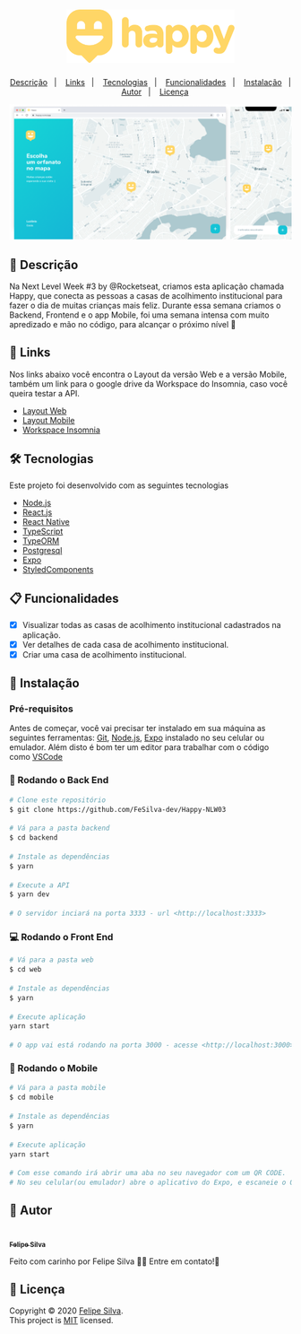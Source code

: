 <h1 align="center">
  <img width="300px" src="./.github/new-logo.png" />
  <br />
</h1>
<p align="center">
  <a href="#page_facing_up-descrição">Descrição</a>&nbsp;&nbsp;&nbsp;|&nbsp;&nbsp;&nbsp;
  <a href="#paperclip-links">Links</a>&nbsp;&nbsp;&nbsp;|&nbsp;&nbsp;&nbsp;
  <a href="#-tecnologias">Tecnologias</a>&nbsp;&nbsp;&nbsp;|&nbsp;&nbsp;&nbsp;
  <a href="#clipboard-Funcionalidades">Funcionalidades</a>&nbsp;&nbsp;&nbsp;|&nbsp;&nbsp;&nbsp;
  <a href="#closed_book-instalação">Instalação</a>&nbsp;&nbsp;&nbsp;|&nbsp;&nbsp;&nbsp;
  <a href="#man-Autor">Autor</a>&nbsp;&nbsp;&nbsp;|&nbsp;&nbsp;&nbsp;
  <a href="#memo-Licença">Licença</a>
</p>

<img src="./.github/happy-app-map.png" />

## :page_facing_up: Descrição
Na Next Level Week #3 by @Rocketseat, criamos esta aplicação chamada Happy, que conecta as pessoas a casas de acolhimento institucional para fazer o dia de muitas crianças mais feliz. Durante essa semana criamos o Backend, Frontend e o app Mobile, foi uma semana intensa com muito apredizado e mão no código, para alcançar o próximo nível :rocket:

## :paperclip: Links
Nos links abaixo você encontra o Layout da versão Web e a versão Mobile, também um link para o google drive da Workspace do Insomnia, caso você queira testar a API.

- [Layout Web](https://www.figma.com/file/mDEbnoojksG4w8sOxmudh3/Happy-Web?node-id=0%3A1)
- [Layout Mobile](https://www.figma.com/file/X27FfVxAgy9f5IFa7ONlph/Happy-Mobile?node-id=0%3A1)
- [Workspace Insomnia](https://drive.google.com/file/d/1wTJnyg-1pjkz-RJUTS4ioyUfZHGZqNdP/view?usp=sharing)

## 🛠 Tecnologias
Este projeto foi desenvolvido com as seguintes tecnologias

- [Node.js](https://nodejs.org/en/)
- [React.js](https://pt-br.reactjs.org/)
- [React Native](https://reactnative.dev/)
- [TypeScript](https://www.typescriptlang.org/)
- [TypeORM](https://typeorm.io/#/)
- [Postgresql](https://www.postgresql.org/)
- [Expo](https://expo.io/)
- [StyledComponents](https://styled-components.com/)

## :clipboard: Funcionalidades
- [x] Visualizar todas as casas de acolhimento institucional cadastrados na aplicação.
- [x] Ver detalhes de cada casa de acolhimento institucional.
- [x] Criar uma casa de acolhimento institucional.

## :closed_book: Instalação

### Pré-requisitos
Antes de começar, você vai precisar ter instalado em sua máquina as seguintes ferramentas:
[Git](https://git-scm.com), [Node.js](https://nodejs.org/en/), [Expo](https://expo.io/) instalado no seu celular ou emulador.
Além disto é bom ter um editor para trabalhar com o código como [VSCode](https://code.visualstudio.com/)

### 🎲 Rodando o Back End

```bash
# Clone este repositório
$ git clone https://github.com/FeSilva-dev/Happy-NLW03

# Vá para a pasta backend
$ cd backend

# Instale as dependências
$ yarn

# Execute a API
$ yarn dev

# O servidor inciará na porta 3333 - url <http://localhost:3333>
```

### 💻️ Rodando o Front End

```bash
# Vá para a pasta web
$ cd web

# Instale as dependências
$ yarn

# Execute aplicação
yarn start

# O app vai está rodando na porta 3000 - acesse <http://localhost:3000>
```

### 📱️ Rodando o Mobile

```bash
# Vá para a pasta mobile
$ cd mobile

# Instale as dependências
$ yarn

# Execute aplicação
yarn start

# Com esse comando irá abrir uma aba no seu navegador com um QR CODE.
# No seu celular(ou emulador) abre o aplicativo do Expo, e escaneie o QR CODE.
```

## :man: Autor

<a href="https://github.com/FeSilva-dev">
 <img src="https://avatars1.githubusercontent.com/u/69264616?s=460&u=d8317bf9f3f7da7aabb0fdffdcee63674abfa56d&v=4" width="70px;" alt=""/>
 <br />
 <sub><b>Felipe Silva</b></sub>
</a>


Feito com carinho por Felipe Silva :wave::wave: Entre em contato!🚀



## :memo: Licença

Copyright © 2020 [Felipe Silva](https://github.com/FeSilva-dev).<br />
This project is [MIT](./LICENSE.txt) licensed.
